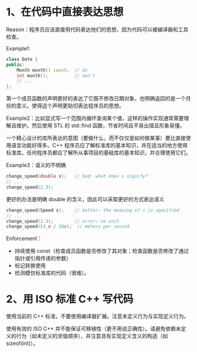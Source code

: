 
# 1、在代码中直接表达思想

Reason：程序员应该直接用代码表达他们的思想，因为代码可以被编译器和工具检查。

Example1:

```c++
class Date {
public:
    Month month() const;  // do
    int month();          // don't
    // ...
};
```

第一个成员函数的声明更好的表达了它既不修改日期对象，也明确返回的是一个月份的意义。使得这个声明更贴切表达程序员的思想。


Example2：比如显式写一个范围内循环查询某个值，这样的操作实现通常需要理解且维护。然后使用 STL 的 std::find 函数，节省时间且不易出错且形象易懂。

一个精心设计的库所表达的意图（要做什么，而不仅仅是如何做某事）要比直接使用语言功能好得多。C++ 程序员应了解标准库的基本知识，并在适当的地方使用标准库。任何程序员都应了解所从事项目的基础库的基本知识，并合理使用它们。

Example3：语义的不明确

```c++
change_speed(double s);   // bad: what does s signify?
// ...
change_speed(2.3);
```

更好的办法是明确 double 的含义，因此可以采取更好的方式表达语义

```c++
change_speed(Speed s);    // better: the meaning of s is specified
// ...
change_speed(2.3);        // error: no unit
change_speed(23_m / 10s);  // meters per second
```


Enforcement：

- 持续使用 const（检查成员函数是否修改了其对象；检查函数是否修改了通过指针或引用传递的参数）
- 标记转换使用
- 检测模仿标准库的代码（很难）。

# 2、用 ISO 标准 C++ 写代码

使用当前的 C++ 标准，不要使用编译器扩展。注意未定义行为与实现定义行为。

使用有效的 ISO C++ 并不能保证可移植性（更不用说正确性）。请避免依赖未定义的行为（如未定义的求值顺序），并注意具有实现定义含义的构造（如 sizeof(int)）。

